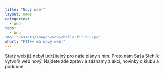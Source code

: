 ```yaml
---
title: "Nový web!"
layout: news
categories:
  - Web
tags:
  - Web
img: "/assets/images/news/hello-fit-23.jpg"
short: "FIT++ má nový web!"
---
```


Starý web již nebyl udržitelný pro naše plány s ním. Proto nám Saša Stehlík vytvořil web nový. Najdete zde zprávy a záznamy z akcí, novinky o klubu
a podobně.

